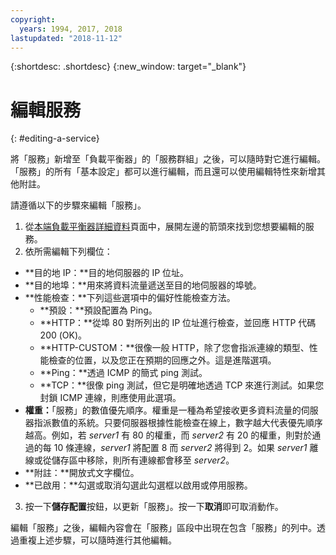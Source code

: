 ```yaml
---
copyright:
  years: 1994, 2017, 2018
lastupdated: "2018-11-12"
---
```


{:shortdesc: .shortdesc}
{:new_window: target="_blank"}

# 編輯服務
{: #editing-a-service}

將「服務」新增至「負載平衡器」的「服務群組」之後，可以隨時對它進行編輯。「服務」的所有「基本設定」都可以進行編輯，而且還可以使用編輯特性來新增其他附註。 

請遵循以下的步驟來編輯「服務」。

1. 從[本端負載平衡器詳細資料](/docs/infrastructure/local-load-balancer?topic=local-load-balancer-viewing-local-load-balancer-details)頁面中，展開左邊的箭頭來找到您想要編輯的服務。
2. 依所需編輯下列欄位：
  - **目的地 IP：**目的地伺服器的 IP 位址。
  - **目的地埠：**用來將資料流量遞送至目的地伺服器的埠號。
  - **性能檢查：**下列這些選項中的偏好性能檢查方法。
      - **預設：**預設配置為 Ping。
      - **HTTP：**從埠 80 對所列出的 IP 位址進行檢查，並回應 HTTP 代碼 200 (OK)。
      - **HTTP-CUSTOM：**很像一般 HTTP，除了您會指派連線的類型、性能檢查的位置，以及您正在預期的回應之外。這是進階選項。
      - **Ping：**透過 ICMP 的簡式 ping 測試。
      - **TCP：**很像 ping 測試，但它是明確地透過 TCP 來進行測試。如果您封鎖 ICMP 連線，則應使用此選項。
  - **權重：**「服務」的數值優先順序。權重是一種為希望接收更多資料流量的伺服器指派數值的系統。只要伺服器根據性能檢查在線上，數字越大代表優先順序越高。例如，若 _server1_ 有 80 的權重，而 _server2_ 有 20 的權重，則對於通過的每 10 條連線，_server1_ 將配置 8 而 _server2_ 將得到 2。如果  _server1_ 離線或從儲存區中移除，則所有連線都會移至 _server2_。
  - **附註：**開放式文字欄位。
  - **已啟用：**勾選或取消勾選此勾選框以啟用或停用服務。
3. 按一下**儲存配置**按鈕，以更新「服務」。按一下**取消**即可取消動作。

編輯「服務」之後，編輯內容會在「服務」區段中出現在包含「服務」的列中。透過重複上述步驟，可以隨時進行其他編輯。
